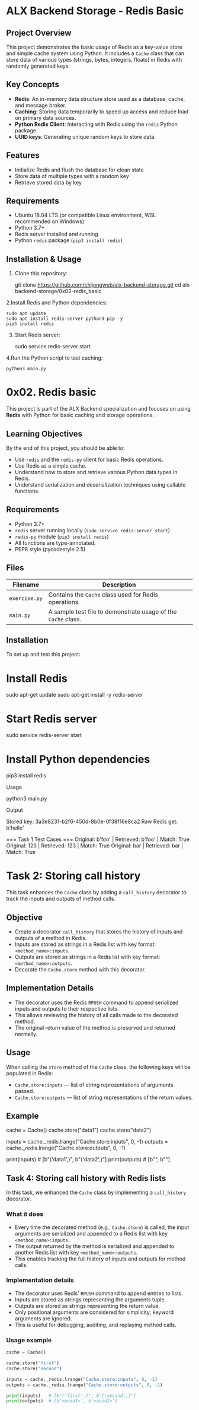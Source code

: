 # ALX Backend Storage - Redis Basic

## Project Overview

This project demonstrates the basic usage of Redis as a key-value store and simple cache system using Python. It includes a `Cache` class that can store data of various types (strings, bytes, integers, floats) in Redis with randomly generated keys.

## Key Concepts

- **Redis**: An in-memory data structure store used as a database, cache, and message broker.
- **Caching**: Storing data temporarily to speed up access and reduce load on primary data sources.
- **Python Redis Client**: Interacting with Redis using the `redis` Python package.
- **UUID keys**: Generating unique random keys to store data.

## Features

- Initialize Redis and flush the database for clean state
- Store data of multiple types with a random key
- Retrieve stored data by key

## Requirements

- Ubuntu 18.04 LTS (or compatible Linux environment, WSL recommended on Windows)
- Python 3.7+
- Redis server installed and running
- Python `redis` package (`pip3 install redis`)

## Installation & Usage

1. Clone this repository:

   git clone https://github.com/chijongweb/alx-backend-storage.git
   cd alx-backend-storage/0x02-redis_basic

2.Install Redis and Python dependencies:

	sudo apt update
	sudo apt install redis-server python3-pip -y
	pip3 install redis

3. Start Redis server:

	sudo service redis-server start

4.Run the Python script to test caching:

	python3 main.py


 # 0x02. Redis basic

This project is part of the ALX Backend specialization and focuses on using **Redis** with Python for basic caching and storage operations.

## Learning Objectives

By the end of this project, you should be able to:

- Use `redis` and the `redis-py` client for basic Redis operations.
- Use Redis as a simple cache.
- Understand how to store and retrieve various Python data types in Redis.
- Understand serialization and deserialization techniques using callable functions.

## Requirements

- Python 3.7+
- `redis` server running locally (`sudo service redis-server start`)
- `redis-py` module (`pip3 install redis`)
- All functions are type-annotated.
- PEP8 style (pycodestyle 2.5)

## Files

| Filename       | Description                                     |
|----------------|-------------------------------------------------|
| `exercise.py`  | Contains the `Cache` class used for Redis operations. |
| `main.py`      | A sample test file to demonstrate usage of the `Cache` class. |

## Installation

To set up and test this project:


# Install Redis
sudo apt-get update
sudo apt-get install -y redis-server

# Start Redis server
sudo service redis-server start

# Install Python dependencies
pip3 install redis


Usage

python3 main.py


Output

Stored key: 3a3e8231-b2f6-450d-8b0e-0f38f16e8ca2
Raw Redis get: b'hello'

=== Task 1 Test Cases ===
Original: b'foo' | Retrieved: b'foo' | Match: True
Original: 123 | Retrieved: 123 | Match: True
Original: bar | Retrieved: bar | Match: True


# Task 2: Storing call history

This task enhances the `Cache` class by adding a `call_history` decorator to track the inputs and outputs of method calls.

## Objective

- Create a decorator `call_history` that stores the history of inputs and outputs of a method in Redis.
- Inputs are stored as strings in a Redis list with key format: `<method_name>:inputs`.
- Outputs are stored as strings in a Redis list with key format: `<method_name>:outputs`.
- Decorate the `Cache.store` method with this decorator.

## Implementation Details

- The decorator uses the Redis `RPUSH` command to append serialized inputs and outputs to their respective lists.
- This allows reviewing the history of all calls made to the decorated method.
- The original return value of the method is preserved and returned normally.

## Usage

When calling the `store` method of the `Cache` class, the following keys will be populated in Redis:

- `Cache.store:inputs` — list of string representations of arguments passed.
- `Cache.store:outputs` — list of string representations of the return values.

## Example


cache = Cache()
cache.store("data1")
cache.store("data2")

inputs = cache._redis.lrange("Cache.store:inputs", 0, -1)
outputs = cache._redis.lrange("Cache.store:outputs", 0, -1)

print(inputs)  # [b"('data1',)", b"('data2',)"]
print(outputs) # [b"<key1>", b"<key2>"]

## Task 4: Storing call history with Redis lists

In this task, we enhanced the `Cache` class by implementing a `call_history` decorator.

### What it does

- Every time the decorated method (e.g., `Cache.store`) is called, the input arguments are serialized and appended to a Redis list with key `<method_name>:inputs`.
- The output returned by the method is serialized and appended to another Redis list with key `<method_name>:outputs`.
- This enables tracking the full history of inputs and outputs for method calls.

### Implementation details

- The decorator uses Redis' `RPUSH` command to append entries to lists.
- Inputs are stored as strings representing the arguments tuple.
- Outputs are stored as strings representing the return value.
- Only positional arguments are considered for simplicity; keyword arguments are ignored.
- This is useful for debugging, auditing, and replaying method calls.

### Usage example

```python
cache = Cache()

cache.store("first")
cache.store("second")

inputs = cache._redis.lrange("Cache.store:inputs", 0, -1)
outputs = cache._redis.lrange("Cache.store:outputs", 0, -1)

print(inputs)   # [b"('first',)", b"('second',)"]
print(outputs)  # [b'<uuid1>', b'<uuid2>']
